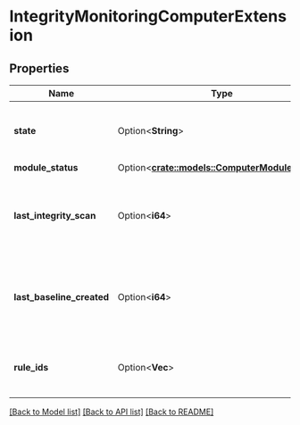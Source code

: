 # IntegrityMonitoringComputerExtension

## Properties

Name | Type | Description | Notes
------------ | ------------- | ------------- | -------------
**state** | Option<**String**> | Module state. The 'inherited' value is write-only. | [optional]
**module_status** | Option<[**crate::models::ComputerModuleStatus**](computerModuleStatus.md)> |  | [optional]
**last_integrity_scan** | Option<**i64**> | Timestamp of the last full scan for integrity, in milliseconds since epoch. | [optional][readonly]
**last_baseline_created** | Option<**i64**> | Timestamp of the last integrity baseline, in milliseconds since epoch. | [optional][readonly]
**rule_ids** | Option<**Vec<i32>**> | IDs of the assigned Integrity Monitoring rules. | [optional]

[[Back to Model list]](../README.md#documentation-for-models) [[Back to API list]](../README.md#documentation-for-api-endpoints) [[Back to README]](../README.md)


